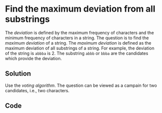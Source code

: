 # Find the maximum deviation from all substrings

The *deviation* is defined by the maximum frequency of characters and the minimum frequency of characters in a string. The question is to find the *maximum deviation* of a string. The *maximum deviation* is defined as the maximum deviation of all substrings of a string. For example, the deviation of the string is `abbba` is 2. The substring `abbb` or `bbba` are the candidates which provide the deviation.

## Solution

Use the *voting algorithm*. The question can be viewed as a campain for two candidates, i.e., two characters.

## Code

```cpp
```
